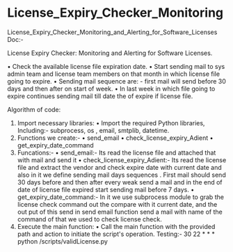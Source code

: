 # License_Expiry_Checker_Monitoring
License_Expiry_Checker_Monitoring_and_Alerting_for_Software_Licenses
Doc:- 

License Expiry Checker: Monitoring and Alerting for Software Licenses.

•	Check the available license file expiration date.
•	Start sending mail to sys admin team and license team members on that month in which license file going to expire.
•	Sending mail sequence are: - first mail will send before 30 days and then after on start of week. 
•	In last week in which file going to expire continues sending mail till date the of expire if license file.

Algorithm of code: 
1.	Import necessary libraries:
•	Import the required Python libraries, Including:-  subprocess, os , email, smtplib, datetime.
2.	Functions we create:-
•	send_email
•	check_license_expiry_Adient 
•	get_expiry_date_command
3.	Funcations:- 
•	send_email:- Its read the license file and  attached that with mail and send it
•	check_license_expiry_Adient:-  Its read the license file and extract the vendor and check expire date with current date and also in it we define sending mail days sequences .
First mail should send 30 days before and then after every weak send a mail and in the end of date of license file expired start sending mail before 7 days.
•	get_expiry_date_command:- In it we use subprocess module to grab the license check command out the compare with it current date, and the out put of this send in send email function send a mail with name of the command of that we used to check license check.
4.	Execute the main function:
•	Call the main function with the provided path and action to initiate the script's operation.
Testing:-
30 22 * * * python /scripts/validLicense.py
